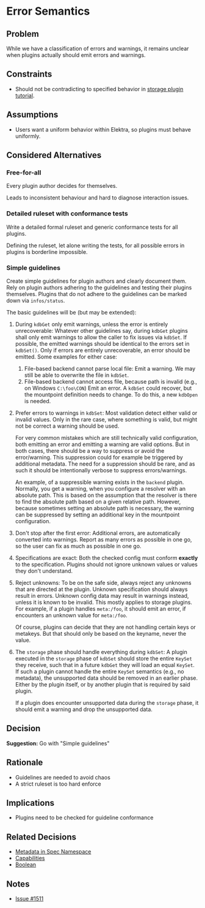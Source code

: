 # Error Semantics

## Problem

While we have a classification of errors and warnings, it remains unclear when plugins actually should emit errors and warnings.

## Constraints

- Should not be contradicting to specified behavior in [storage plugin tutorial](/doc/tutorials/storage-plugins.md).

## Assumptions

- Users want a uniform behavior within Elektra, so plugins must behave uniformly.

## Considered Alternatives

### Free-for-all

Every plugin author decides for themselves.

Leads to inconsistent behaviour and hard to diagnose interaction issues.

### Detailed ruleset with conformance tests

Write a detailed formal ruleset and generic conformance tests for all plugins.

Defining the ruleset, let alone writing the tests, for all possible errors in plugins is borderline impossible.

### Simple guidelines

Create simple guidelines for plugin authors and clearly document them.
Rely on plugin authors adhering to the guidelines and testing their plugins themselves.
Plugins that do not adhere to the guidelines can be marked down via `infos/status`.

The basic guidelines will be (but may be extended):

1. During `kdbGet` only emit warnings, unless the error is entirely unrecoverable:
   Whatever other guidelines say, during `kdbGet` plugins shall only emit warnings to allow the caller to fix issues via `kdbSet`.
   If possible, the emitted warnings should be identical to the errors set in `kdbSet()`.
   Only if errors are entirely unrecoverable, an error should be emitted.
   Some examples for either case:

   1. File-based backend cannot parse local file:
      Emit a warning.
      We may still be able to overwrite the file in `kdbSet`.
   2. File-based backend cannot access file, because path is invalid (e.g., on Windows `C:\foo\CON`)
      Emit an error.
      A `kdbSet` could recover, but the mountpoint definition needs to change.
      To do this, a new `kdbOpen` is needed.

2. Prefer errors to warnings in `kdbSet`:
   Most validation detect either valid or invalid values.
   Only in the rare case, where something is valid, but might not be correct a warning should be used.

   For very common mistakes which are still technically valid configuration, both emitting an error and emitting a warning are valid options.
   But in both cases, there should be a way to suppress or avoid the error/warning.
   This suppression could for example be triggered by additional metadata.
   The need for a suppression should be rare, and as such it should be intentionally verbose to suppress errors/warnings.

   An example, of a suppressible warning exists in the `backend` plugin.
   Normally, you get a warning, when you configure a resolver with an absolute path.
   This is based on the assumption that the resolver is there to find the absolute path based on a given relative path.
   However, because sometimes setting an absolute path is necessary, the warning can be suppressed by setting an additional key in the mountpoint configuration.

3. Don't stop after the first error:
   Additional errors, are automatically converted into warnings.
   Report as many errors as possible in one go, so the user can fix as much as possible in one go.

4. Specifications are exact:
   Both the checked config must conform **exactly** to the specification.
   Plugins should not ignore unknown values or values they don't understand.

5. Reject unknowns:
   To be on the safe side, always reject any unknowns that are directed at the plugin.
   Unknown specification should always result in errors.
   Unknown config data may result in warnings instead, unless it is known to be invalid.
   This mostly applies to storage plugins.
   For example, if a plugin handles `meta:/foo`, it should emit an error, if encounters an unknown value for `meta:/foo`.

   Of course, plugins can decide that they are not handling certain keys or metakeys.
   But that should only be based on the keyname, never the value.

6. The `storage` phase should handle everything during `kdbSet`:
   A plugin executed in the `storage` phase of `kdbSet` should store the entire `KeySet` they receive, such that in a future `kdbGet` they will load an equal `KeySet`.
   If such a plugin cannot handle the entire `KeySet` semantics (e.g., no metadata), the unsupported data should be removed in an earlier phase.
   Either by the plugin itself, or by another plugin that is required by said plugin.

   If a plugin does encounter unsupported data during the `storage` phase, it should emit a warning and drop the unsupported data.

## Decision

**Suggestion:** Go with "Simple guidelines"

## Rationale

- Guidelines are needed to avoid chaos
- A strict ruleset is too hard enforce

## Implications

- Plugins need to be checked for guideline conformance

## Related Decisions

- [Metadata in Spec Namespace](spec_metadata.md)
- [Capabilities](../3_decided/capabilities.md)
- [Boolean](../4_partially_implemented/boolean.md)

## Notes

- [Issue #1511](https://issues.libelektra.org/1511)
